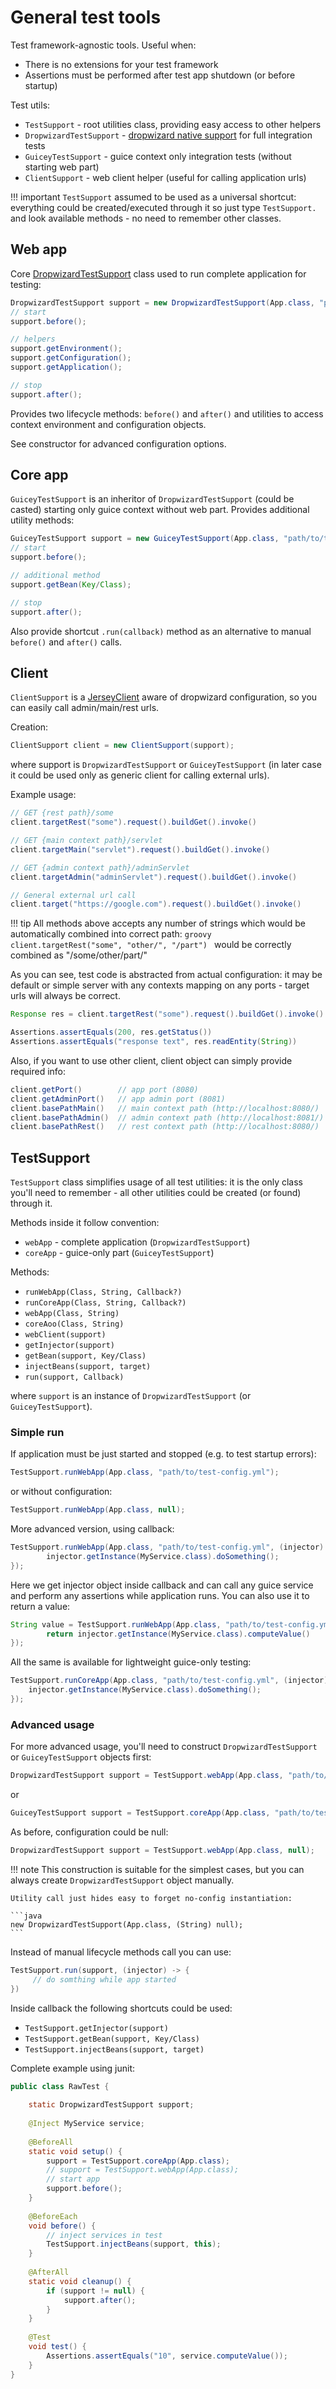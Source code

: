 # General test tools

Test framework-agnostic tools. 
Useful when:

 - There is no extensions for your test framework
 - Assertions must be performed after test app shutdown (or before startup)

Test utils:

 - `TestSupport` - root utilities class, providing easy access to other helpers
 - `DropwizardTestSupport` - [dropwizard native support](https://www.dropwizard.io/en/release-2.0.x/manual/testing.html#non-junit) for full integration tests
 - `GuiceyTestSupport` - guice context only integration tests (without starting web part)
 - `ClientSupport` - web client helper (useful for calling application urls)

!!! important
    `TestSupport` assumed to be used as a universal shortcut: everything could be created/executed through it
    so just type `TestSupport.` and look available methods - no need to remember other classes. 

## Web app

Core [DropwizardTestSupport](https://www.dropwizard.io/en/release-2.0.x/manual/testing.html#non-junit) class
used to run complete application for testing:

```java
DropwizardTestSupport support = new DropwizardTestSupport(App.class, "path/to/test-config.yml");
// start
support.before();

// helpers
support.getEnvironment();
support.getConfiguration();
support.getApplication();

// stop
support.after();
```

Provides two lifecycle methods: `before()` and `after()` and utilities to access context environment and configuration objects.

See constructor for advanced configuration options.

## Core app

`GuiceyTestSupport` is an inheritor of `DropwizardTestSupport` (could be casted) starting only 
guice context without web part. Provides additional utility methods:

```java
GuiceyTestSupport support = new GuiceyTestSupport(App.class, "path/to/test-config.yml");
// start
support.before();

// additional method
support.getBean(Key/Class);

// stop
support.after();
```

Also provide shortcut `.run(callback)` method as an alternative to manual `before()` and `after()` calls.

## Client

`ClientSupport` is a [JerseyClient](https://eclipse-ee4j.github.io/jersey.github.io/documentation/2.29.1/client.html)
aware of dropwizard configuration, so you can easily call admin/main/rest urls.

Creation:

```java
ClientSupport client = new ClientSupport(support);
```

where support is `DropwizardTestSupport` or `GuiceyTestSupport` (in later case it could be used only as generic client for calling external urls).

Example usage:

```java
// GET {rest path}/some
client.targetRest("some").request().buildGet().invoke()

// GET {main context path}/servlet
client.targetMain("servlet").request().buildGet().invoke()

// GET {admin context path}/adminServlet
client.targetAdmin("adminServlet").request().buildGet().invoke()

// General external url call
client.target("https://google.com").request().buildGet().invoke()
```

!!! tip
    All methods above accepts any number of strings which would be automatically combined into correct path:
    ```groovy
    client.targetRest("some", "other/", "/part")
    ```
    would be correctly combined as "/some/other/part/"

As you can see, test code is abstracted from actual configuration: it may be default or simple server
with any contexts mapping on any ports - target urls will always be correct.

```java
Response res = client.targetRest("some").request().buildGet().invoke()

Assertions.assertEquals(200, res.getStatus())
Assertions.assertEquals("response text", res.readEntity(String)) 
```

Also, if you want to use other client, client object can simply provide required info:

```groovy
client.getPort()        // app port (8080)
client.getAdminPort()   // app admin port (8081)
client.basePathMain()   // main context path (http://localhost:8080/)
client.basePathAdmin()  // admin context path (http://localhost:8081/)
client.basePathRest()   // rest context path (http://localhost:8080/)
```

## TestSupport

`TestSupport` class simplifies usage of all test utilities: it is the only class you'll need
to remember - all other utilities could be created (or found) through it. 

Methods inside it follow convention:

- `webApp` - complete application (`DropwizardTestSupport`)
- `coreApp` - guice-only part (`GuiceyTestSupport`)

Methods:

- `runWebApp(Class, String, Callback?)`
- `runCoreApp(Class, String, Callback?)`
- `webApp(Class, String)`
- `coreAoo(Class, String)`
- `webClient(support)`
- `getInjector(support)`
- `getBean(support, Key/Class)`
- `injectBeans(support, target)`
- `run(support, Callback)`

where `support` is an instance of `DropwizardTestSupport` (or `GuiceyTestSupport`).

### Simple run

If application must be just started and stopped (e.g. to test startup errors):

```java
TestSupport.runWebApp(App.class, "path/to/test-config.yml");
```

or without configuration:

```java
TestSupport.runWebApp(App.class, null);
```

More advanced version, using callback:  

```java
TestSupport.runWebApp(App.class, "path/to/test-config.yml", (injector) -> {
        injector.getInstance(MyService.class).doSomething();
});
```

Here we get injector object inside callback and can call any guice service and perform any assertions while application runs.
You can also use it to return a value:

```java
String value = TestSupport.runWebApp(App.class, "path/to/test-config.yml", (injector) -> {
        return injector.getInstance(MyService.class).computeValue()
});
```

All the same is available for lightweight guice-only testing:

```java
TestSupport.runCoreApp(App.class, "path/to/test-config.yml", (injector) -> {
    injector.getInstance(MyService.class).doSomething();
});
```

### Advanced usage

For more advanced usage, you'll need to construct `DropwizardTestSupport` or `GuiceyTestSupport` objects first:

```java
DropwizardTestSupport support = TestSupport.webApp(App.class, "path/to/test-config.yml");
```

or

```java
GuiceyTestSupport support = TestSupport.coreApp(App.class, "path/to/test-config.yml");
```

As before, configuration could be null:

```java
DropwizardTestSupport support = TestSupport.webApp(App.class, null);
```

!!! note
    This construction is suitable for the simplest cases, but you can always create
    `DropwizardTestSupport` object manually.
 
    Utility call just hides easy to forget no-config instantiation:

    ```java
    new DropwizardTestSupport(App.class, (String) null);
    ```

Instead of manual lifecycle methods call you can use:

```java
TestSupport.run(support, (injector) -> {
     // do somthing while app started
})
```

Inside callback the following shortcuts could be used:

- `TestSupport.getInjector(support)`
- `TestSupport.getBean(support, Key/Class)`
- `TestSupport.injectBeans(support, target)` 

Complete example using junit:

```java
public class RawTest {
    
    static DropwizardTestSupport support;
    
    @Inject MyService service;
    
    @BeforeAll
    static void setup() {
        support = TestSupport.coreApp(App.class);
        // support = TestSupport.webApp(App.class);
        // start app
        support.before();
    }
    
    @BeforeEach
    void before() {
        // inject services in test
        TestSupport.injectBeans(support, this);
    }
    
    @AfterAll
    static void cleanup() {
        if (support != null) {
            support.after();
        }
    }
    
    @Test
    void test() {
        Assertions.assertEquals("10", service.computeValue());
    }
}
```
